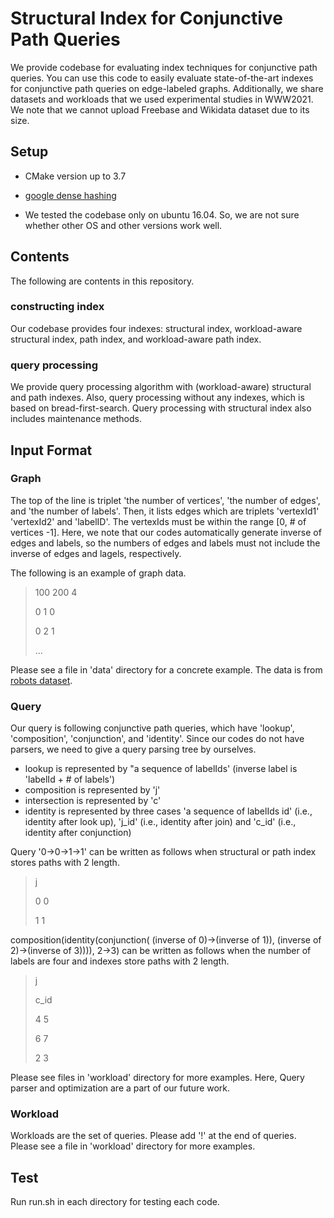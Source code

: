 # Structural Index for Conjunctive Path Queries

We provide codebase for evaluating index techniques for conjunctive path queries.
You can use this code to easily evaluate state-of-the-art indexes for conjunctive path queries on edge-labeled graphs.
Additionally, we share datasets and workloads that we used experimental studies in WWW2021. We note that we cannot upload Freebase and Wikidata dataset due to its size.


## Setup

- CMake version up to 3.7

- [google dense hashing](https://github.com/sparsehash/sparsehash)

- We tested the codebase only on ubuntu 16.04. So, we are not sure whether other OS and other versions work well.

## Contents
The following are contents in this repository.
### constructing index
Our codebase provides four indexes: structural index, workload-aware structural index, path index, and workload-aware path index.

### query processing
We provide query processing algorithm with (workload-aware) structural and path indexes. Also, query processing without any indexes, which is based on bread-first-search.
Query processing with structural index also includes maintenance methods.

## Input Format
### Graph

The top of the line is triplet 'the number of vertices', 'the number of edges', and 'the number of labels'. Then, it lists edges which are triplets 'vertexId1' 'vertexId2' and 'labelID'.
The vertexIds must be within the range [0, # of vertices -1].
Here, we note that our codes automatically generate inverse of edges and labels, so the numbers of edges and labels must not include the inverse of edges and lagels, respectively.


The following is an example of graph data.
> 100 200 4
>
> 0 1 0
>
> 0 2 1
>
> ...

Please see a file in 'data' directory for a concrete example. The data is from [robots dataset](http://tinyurl.com/gnexfoy).

### Query
Our query is following conjunctive path queries, which have 'lookup', 'composition', 'conjunction', and 'identity'.
Since our codes do not have parsers, we need to give a query parsing tree by ourselves.

- lookup is represented by "a sequence of labelIds' (inverse label is 'labelId + # of labels')
- composition is represented by 'j'
- intersection is represented by 'c'
- identity is represented by three cases 'a sequence of labelIds id' (i.e., identity after look up), 'j_id' (i.e., identity after join) and 'c_id' (i.e., identity after conjunction)

Query '0->0->1->1' can be written as follows when structural or path index stores paths with 2 length.
> j
>
> 0 0
>
> 1 1

composition(identity(conjunction( (inverse of 0)->(inverse of 1)), (inverse of 2)->(inverse of 3)))), 2->3) can be written as follows when the number of labels are four and indexes store paths with 2 length.
> j
>
> c_id
>
> 4 5
>
> 6 7
>
> 2 3

Please see files in 'workload' directory for more examples.
Here, Query parser and optimization are a part of our future work.

### Workload
Workloads are the set of queries. Please add '!' at the end of queries.
Please see a file in 'workload' directory for more examples.

## Test
Run run.sh in each directory for testing each code.
